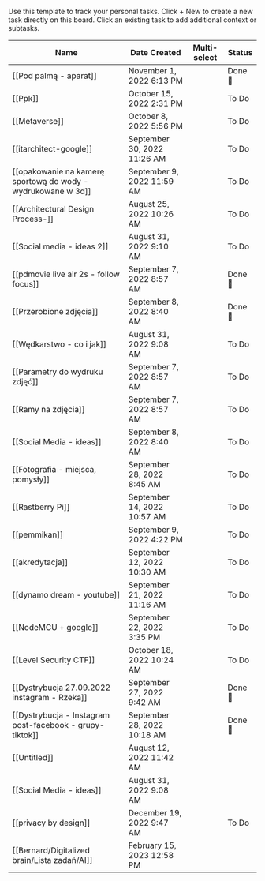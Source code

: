 Use this template to track your personal tasks.
Click + New to create a new task directly on this board.
Click an existing task to add additional context or subtasks.

|Name|Date Created|Multi-select|Status|
|---|---|---|---|
|[[Pod palmą - aparat]]|November 1, 2022 6:13 PM||Done 🙌|
|[[Ppk]]|October 15, 2022 2:31 PM||To Do|
|[[Metaverse]]|October 8, 2022 5:56 PM||To Do|
|[[itarchitect-google]]|September 30, 2022 11:26 AM||To Do|
|[[opakowanie na kamerę sportową do wody - wydrukowane w 3d]]|September 9, 2022 11:59 AM||To Do|
|[[Architectural Design Process-]]|August 25, 2022 10:26 AM||To Do|
|[[Social media - ideas 2]]|August 31, 2022 9:10 AM||To Do|
|[[pdmovie live air 2s - follow focus]]|September 7, 2022 8:57 AM||Done 🙌|
|[[Przerobione zdjęcia]]|September 8, 2022 8:40 AM||Done 🙌|
|[[Wędkarstwo - co i jak]]|August 31, 2022 9:08 AM||To Do|
|[[Parametry do wydruku zdjęć]]|September 7, 2022 8:57 AM||To Do|
|[[Ramy na zdjęcia]]|September 7, 2022 8:57 AM||To Do|
|[[Social Media - ideas]]|September 8, 2022 8:40 AM||To Do|
|[[Fotografia - miejsca, pomysły]]|September 28, 2022 8:45 AM||To Do|
|[[Rastberry Pi]]|September 14, 2022 10:57 AM||To Do|
|[[pemmikan]]|September 9, 2022 4:22 PM||To Do|
|[[akredytacja]]|September 12, 2022 10:30 AM||To Do|
|[[dynamo dream - youtube]]|September 21, 2022 11:16 AM||To Do|
|[[NodeMCU + google]]|September 22, 2022 3:35 PM||To Do|
|[[Level Security CTF]]|October 18, 2022 10:24 AM||To Do|
|[[Dystrybucja 27.09.2022 instagram - Rzeka]]|September 27, 2022 9:42 AM||Done 🙌|
|[[Dystrybucja - Instagram post-facebook - grupy-tiktok]]|September 28, 2022 10:18 AM||Done 🙌|
|[[Untitled]]|August 12, 2022 11:42 AM|||
|[[Social Media - ideas]]|August 31, 2022 9:08 AM|||
|[[privacy by design]]|December 19, 2022 9:47 AM||To Do|
|[[Bernard/Digitalized brain/Lista zadań/AI]]|February 15, 2023 12:58 PM|||